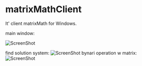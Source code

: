 # matrixMathClient
It' client matrixMath for Windows.

main window:

![ScreenShot](https://github.com/KirillGudkov/matrixMathClient/blob/master/screen.PNG)

find solution system:
![ScreenShot](https://github.com/KirillGudkov/matrixMathClient/blob/master/ScreenShot.PNG)
bynari operation w matrix:
![ScreenShot](https://github.com/KirillGudkov/matrixMathClient/blob/master/ScreenShotBinary.PNG)
